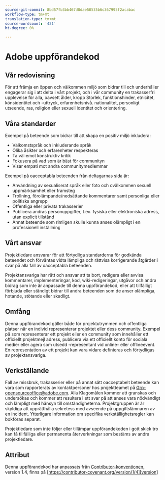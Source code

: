 ```yaml
---
source-git-commit: 8bd57fb3bb467d8dae50535b6c367995f2acabac
workflow-type: tm+mt
translation-type: tm+mt
source-wordcount: '431'
ht-degree: 0%

---
```

# Adobe uppförandekod

## Vår redovisning

För att främja en öppen och välkommen miljö
som bidrar till och underhåller engagerar sig i att delta i vårt projekt, och
i vår community en trakasserfri upplevelse för alla, oavsett ålder, kropp
Storlek, funktionshinder, etnicitet, könsidentitet och -uttryck, erfarenhetsnivå.
nationalitet, personligt utseende, ras, religion eller sexuell identitet och
orientering.

## Våra standarder

Exempel på beteende som bidrar till att skapa en positiv miljö
inkludera:

* Välkomstspråk och inkluderande språk
* Olika åsikter och erfarenheter respekteras
* Ta väl emot konstruktiv kritik
* Fokusera på vad som är bäst för communityn
* Visar empati mot andra communitymedlemmar

Exempel på oacceptabla beteenden från deltagarnas sida är:

* Användning av sexualiserat språk eller foto och ovälkommen sexuell uppmärksamhet eller framsteg
* Trollning, förolämpande/nedsättande kommentarer samt personliga eller politiska angrepp
* Offentliga eller privata trakasserier
* Publicera andras personuppgifter, t.ex. fysiska eller elektroniska
adress, utan explicit tillstånd
* Annat beteende som rimligen skulle kunna anses olämpligt i en
professionell inställning

## Vårt ansvar

Projektledare ansvarar för att förtydliga standarderna för godkända
beteendet och förväntas vidta lämpliga och rättvisa korrigerande åtgärder i
svar på alla fall av oacceptabla beteenden.

Projektansvariga har rätt och ansvar att ta bort, redigera eller
avvisa kommentarer, implementeringar, kod, wiki-redigeringar, utgåvor och andra bidrag
som inte är anpassade till denna uppförandekod, eller att tillfälligt förbjuda eller
ständigt bidrar till andra beteenden som de anser olämpliga,
hotande, stötande eller skadligt.

## Omfång

Denna uppförandekod gäller både för projektutrymmen och offentliga platser
när en individ representerar projektet eller dess community. Exempel på
som representerar ett projekt eller en community som innehåller ett officiellt projektmejl
adress, publicera via ett officiellt konto för sociala medier eller agera som utsedd
-representant vid online- eller offlineevent. En representation av ett projekt kan vara
vidare definieras och förtydligas av projektansvariga.

## Verkställande

Fall av missbruk, trakasserier eller på annat sätt oacceptabelt beteende kan vara
som rapporterats av kontaktpersoner hos projektteamet på Grp-opensourceoffice@adobe.com. Alla
Klagomålen kommer att granskas och undersökas och kommer att resultera i ett svar på att
anses vara nödvändigt och lämpligt med hänsyn till omständigheterna. Projektgruppen är
är skyldiga att upprätthålla sekretess med avseende på uppgiftslämnaren av en incident.
Ytterligare information om specifika verkställighetsregler kan bokföras separat.

Projektledare som inte följer eller tillämpar uppförandekoden i gott skick
tro kan få tillfälliga eller permanenta återverkningar som bestäms av andra
projektledare.

## Attribut

Denna uppförandekod har anpassats från [Contributor-konventionen][homepage], version 1.4,
finns på [https://contributor-covenant.org/version/1/4][version]

[homepage]: https://contributor-covenant.org
[version]: https://contributor-covenant.org/version/1/4/
